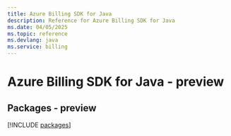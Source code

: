 ```yaml
---
title: Azure Billing SDK for Java
description: Reference for Azure Billing SDK for Java
ms.date: 04/05/2025
ms.topic: reference
ms.devlang: java
ms.service: billing
---
```

# Azure Billing SDK for Java - preview
## Packages - preview
[!INCLUDE [packages](billing-index.md)]